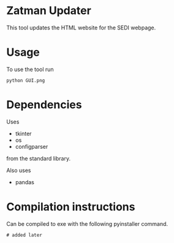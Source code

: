 # Zatman Updater
This tool updates the HTML website for the SEDI webpage.

# Usage
To use the tool run 
``` 
python GUI.png
```

# Dependencies
Uses 
- tkinter
- os
- configparser

from the standard library.

Also uses 
- pandas

# Compilation instructions
Can be compiled to exe with the following pyinstaller command.
```
# added later
```
